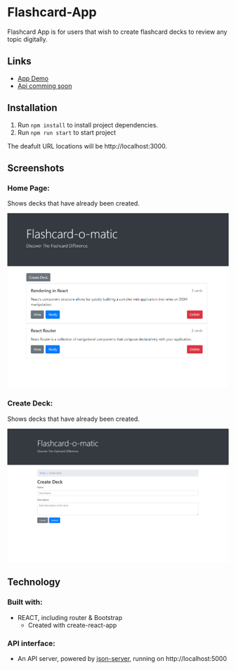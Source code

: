 # Flashcard-App

Flashcard App is for users that wish to create flashcard decks to review any topic digitally.

## Links

* [App Demo]()
* [Api comming soon]()

## Installation

1. Run `npm install` to install project dependencies.
1. Run `npm run start` to start project

The deafult URL locations will be http://localhost:3000.

## Screenshots

### Home Page:

Shows decks that have already been created.

![Home Page](screenshots/home.png)

### Create Deck:

Shows decks that have already been created.

![Create Deck](screenshots/createDeck.png)

## Technology

### Built with:
* REACT, including router & Bootstrap
  * Created with create-react-app

### API interface:
* An API server, powered by [json-server](https://www.npmjs.com/package/json-server), running on http://localhost:5000



